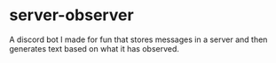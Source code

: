 # server-observer
A discord bot I made for fun that stores messages in a server and then generates text based on what it has observed.

